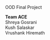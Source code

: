 OOD Final Project<br>

<b>Team ACE</b><br>
Shreya Gosrani<br>
Kush Salaskar<br>
Vrushank Hiremath<br>
